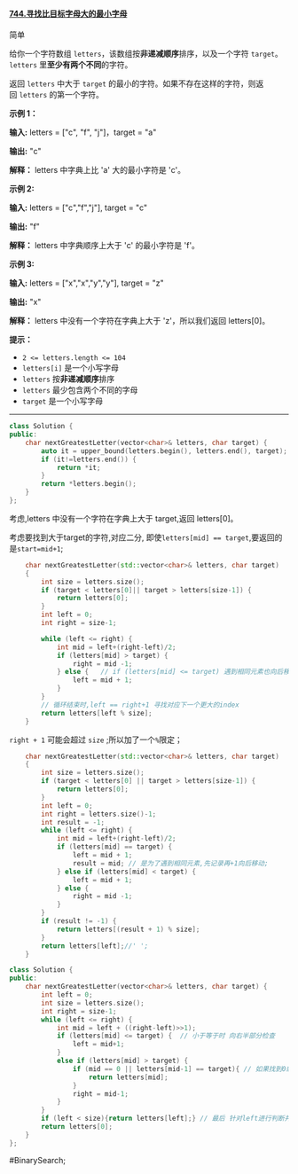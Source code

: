 #### [744.寻找比目标字母大的最小字母](https://leetcode.cn/problems/find-smallest-letter-greater-than-target/)

简单

给你一个字符数组 `letters`，该数组按**非递减顺序**排序，以及一个字符 `target`。`letters` 里**至少有两个不同**的字符。

返回 `letters` 中大于 `target` 的最小的字符。如果不存在这样的字符，则返回 `letters` 的第一个字符。

**示例 1：**

**输入:** letters = ["c", "f", "j"]，target = "a"

**输出:** "c"

**解释：** letters 中字典上比 'a' 大的最小字符是 'c'。

**示例 2:**

**输入:** letters = ["c","f","j"], target = "c"

**输出:** "f"

**解释：** letters 中字典顺序上大于 'c' 的最小字符是 'f'。

**示例 3:**

**输入:** letters = ["x","x","y","y"], target = "z"

**输出:** "x"

**解释：** letters 中没有一个字符在字典上大于 'z'，所以我们返回 letters[0]。

**提示：**

- `2 <= letters.length <= 104`
- `letters[i]` 是一个小写字母
- `letters` 按**非递减顺序**排序
- `letters` 最少包含两个不同的字母
- `target` 是一个小写字母

---- ----
```cpp
class Solution {
public:
    char nextGreatestLetter(vector<char>& letters, char target) {
        auto it = upper_bound(letters.begin(), letters.end(), target);
        if (it!=letters.end()) {
            return *it;
        }
        return *letters.begin();
    }
};
```
考虑,letters 中没有一个字符在字典上大于 target,返回 letters[0]。

考虑要找到大于target的字符,对应二分, 即使`letters[mid] == target`,要返回的是`start=mid+1`;
```cpp
    char nextGreatestLetter(std::vector<char>& letters, char target)
    {
        int size = letters.size();
        if (target < letters[0]|| target > letters[size-1]) {
            return letters[0];
        }
        int left = 0;
        int right = size-1;

        while (left <= right) {
            int mid = left+(right-left)/2;
            if (letters[mid] > target) {
                right = mid -1;
            } else {   // if (letters[mid] <= target) 遇到相同元素也向后移动
                left = mid + 1;
            }
        }
        // 循环结束时,left == right+1 寻找对应下一个更大的index
        return letters[left % size];
    }
```

`right + 1` 可能会超过 `size` ;所以加了一个`%`限定；

```cpp
    char nextGreatestLetter(std::vector<char>& letters, char target)
    {
        int size = letters.size();
        if (target < letters[0] || target > letters[size-1]) {
            return letters[0];
        }
        int left = 0;
        int right = letters.size()-1;
        int result = -1;
        while (left <= right) {
            int mid = left+(right-left)/2;
            if (letters[mid] == target) {
                left = mid + 1;
                result = mid; // 是为了遇到相同元素,先记录再+1向后移动;
            } else if (letters[mid] < target) {
                left = mid + 1;
            } else {
                right = mid -1;
            }
        }
        if (result != -1) {
            return letters[(result + 1) % size];
        }
        return letters[left];//' ';
    }
```

```cpp
class Solution {
public:
    char nextGreatestLetter(vector<char>& letters, char target) {
        int left = 0;
        int size = letters.size();
        int right = size-1;
        while (left <= right) {
            int mid = left + ((right-left)>>1);
            if (letters[mid] <= target) {  // 小于等于时 向右半部分检查
                left = mid+1;
            }
            else if (letters[mid] > target) {
                if (mid == 0 || letters[mid-1] == target){ // 如果找到0或者对应前一个就是target则返回；
                    return letters[mid];
                }
                right = mid-1;
            }
        }
        if (left < size){return letters[left];} // 最后 针对left进行判断并返回
        return letters[0];
    }
};
```
#BinarySearch;
